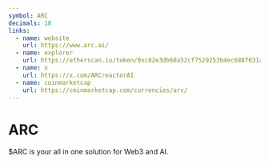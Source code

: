 ```yaml
---
symbol: ARC
decimals: 18
links:
  - name: website
    url: https://www.arc.ai/
  - name: explorer
    url: https://etherscan.io/token/0xc82e3db60a52cf7529253b4ec688f631aad9e7c2
  - name: x
    url: https://x.com/ARCreactorAI
  - name: coinmarketcap
    url: https://coinmarketcap.com/currencies/arc/
---
```


# ARC

$ARC is your all in one solution for Web3 and AI.
